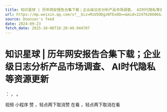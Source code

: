 ```yaml
---
title: 知识星球 | 历年网安报告合集下载；企业级日志分析产品市场调查、 AI时代隐私等资源更新
url: https://mp.weixin.qq.com/s?__biz=MzU5ODgzNTExOQ==&mid=2247628606&idx=1&sn=3826eebe4dc2fb5a4ee1e89a28bac269
source: Doonsec's feed
date: 2024-09-23
fetch_date: 2025-10-06T18:20:49.944707
---
```


# 知识星球 | 历年网安报告合集下载；企业级日志分析产品市场调查、 AI时代隐私等资源更新

：
，
。

视频
小程序
赞
，轻点两下取消赞
在看
，轻点两下取消在看